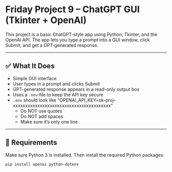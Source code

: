 # Friday Project 9 – ChatGPT GUI (Tkinter + OpenAI)

This project is a basic ChatGPT-style app using Python, Tkinter, and the OpenAI API. The app lets you type a prompt into a GUI window, click Submit, and get a GPT-generated response.

---

## ✅ What It Does

- Simple GUI interface
- User types in a prompt and clicks Submit
- GPT-generated response appears in a read-only output box
- Uses a `.env` file to keep the API key secure
- `.env` should look like "OPENAI_API_KEY=sk-proj-xxxxxxxxxxxxxxxxxxxxxxxxxxxxxxxxxxxxxxxx"
    - Do NOT use quotes
    - Do NOT add spaces
    - Make sure it’s only one line


---

## 🧩 Requirements

Make sure Python 3 is installed. Then install the required Python packages: 

```bash
pip install openai python-dotenv
